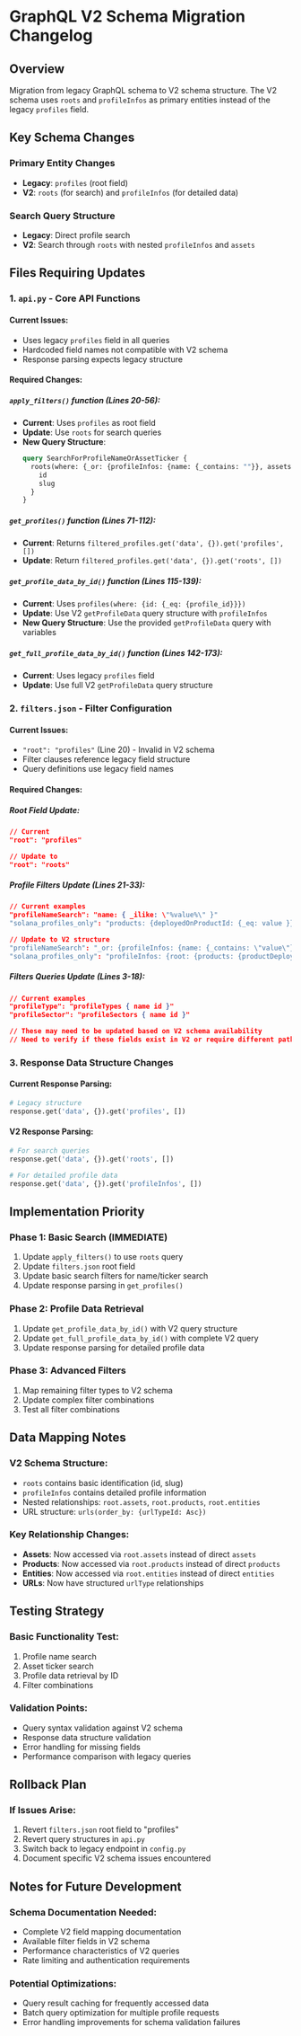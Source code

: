 # GraphQL V2 Schema Migration Changelog

## Overview
Migration from legacy GraphQL schema to V2 schema structure. The V2 schema uses `roots` and `profileInfos` as primary entities instead of the legacy `profiles` field.

## Key Schema Changes

### Primary Entity Changes
- **Legacy**: `profiles` (root field)
- **V2**: `roots` (for search) and `profileInfos` (for detailed data)

### Search Query Structure
- **Legacy**: Direct profile search
- **V2**: Search through `roots` with nested `profileInfos` and `assets`

## Files Requiring Updates

### 1. `api.py` - Core API Functions

#### Current Issues:
- Uses legacy `profiles` field in all queries
- Hardcoded field names not compatible with V2 schema
- Response parsing expects legacy structure

#### Required Changes:

##### `apply_filters()` function (Lines 20-56):
- **Current**: Uses `profiles` as root field
- **Update**: Use `roots` for search queries
- **New Query Structure**:
  ```graphql
  query SearchForProfileNameOrAssetTicker {
    roots(where: {_or: {profileInfos: {name: {_contains: ""}}, assets: {ticker: {_contains: ""}}}}) {
      id
      slug
    }
  }
  ```

##### `get_profiles()` function (Lines 71-112):
- **Current**: Returns `filtered_profiles.get('data', {}).get('profiles', [])`
- **Update**: Return `filtered_profiles.get('data', {}).get('roots', [])`

##### `get_profile_data_by_id()` function (Lines 115-139):
- **Current**: Uses `profiles(where: {id: {_eq: {profile_id}}})`
- **Update**: Use V2 `getProfileData` query structure with `profileInfos`
- **New Query Structure**: Use the provided `getProfileData` query with variables

##### `get_full_profile_data_by_id()` function (Lines 142-173):
- **Current**: Uses legacy `profiles` field
- **Update**: Use full V2 `getProfileData` query structure

### 2. `filters.json` - Filter Configuration

#### Current Issues:
- `"root": "profiles"` (Line 20) - Invalid in V2 schema
- Filter clauses reference legacy field structure
- Query definitions use legacy field names

#### Required Changes:

##### Root Field Update:
```json
// Current
"root": "profiles"

// Update to
"root": "roots"
```

##### Profile Filters Update (Lines 21-33):
```json
// Current examples
"profileNameSearch": "name: { _ilike: \"%value%\" }"
"solana_profiles_only": "products: {deployedOnProductId: {_eq: value }}"

// Update to V2 structure
"profileNameSearch": "_or: {profileInfos: {name: {_contains: \"value\"}}, assets: {ticker: {_contains: \"value\"}}}"
"solana_profiles_only": "profileInfos: {root: {products: {productDeployments: {smartContractDeployment: {deployedOnProduct: {id: {_eq: value}}}}}}}"
```

##### Filters Queries Update (Lines 3-18):
```json
// Current examples
"profileType": "profileTypes { name id }"
"profileSector": "profileSectors { name id }"

// These may need to be updated based on V2 schema availability
// Need to verify if these fields exist in V2 or require different paths
```

### 3. Response Data Structure Changes

#### Current Response Parsing:
```python
# Legacy structure
response.get('data', {}).get('profiles', [])
```

#### V2 Response Parsing:
```python
# For search queries
response.get('data', {}).get('roots', [])

# For detailed profile data
response.get('data', {}).get('profileInfos', [])
```

## Implementation Priority

### Phase 1: Basic Search (IMMEDIATE)
1. Update `apply_filters()` to use `roots` query
2. Update `filters.json` root field
3. Update basic search filters for name/ticker search
4. Update response parsing in `get_profiles()`

### Phase 2: Profile Data Retrieval
1. Update `get_profile_data_by_id()` with V2 query structure
2. Update `get_full_profile_data_by_id()` with complete V2 query
3. Update response parsing for detailed profile data

### Phase 3: Advanced Filters
1. Map remaining filter types to V2 schema
2. Update complex filter combinations
3. Test all filter combinations

## Data Mapping Notes

### V2 Schema Structure:
- `roots` contains basic identification (id, slug)
- `profileInfos` contains detailed profile information
- Nested relationships: `root.assets`, `root.products`, `root.entities`
- URL structure: `urls(order_by: {urlTypeId: Asc})`

### Key Relationship Changes:
- **Assets**: Now accessed via `root.assets` instead of direct `assets`
- **Products**: Now accessed via `root.products` instead of direct `products`  
- **Entities**: Now accessed via `root.entities` instead of direct `entities`
- **URLs**: Now have structured `urlType` relationships

## Testing Strategy

### Basic Functionality Test:
1. Profile name search
2. Asset ticker search
3. Profile data retrieval by ID
4. Filter combinations

### Validation Points:
- Query syntax validation against V2 schema
- Response data structure validation
- Error handling for missing fields
- Performance comparison with legacy queries

## Rollback Plan

### If Issues Arise:
1. Revert `filters.json` root field to "profiles"
2. Revert query structures in `api.py`
3. Switch back to legacy endpoint in `config.py`
4. Document specific V2 schema issues encountered

## Notes for Future Development

### Schema Documentation Needed:
- Complete V2 field mapping documentation
- Available filter fields in V2 schema
- Performance characteristics of V2 queries
- Rate limiting and authentication requirements

### Potential Optimizations:
- Query result caching for frequently accessed data
- Batch query optimization for multiple profile requests
- Error handling improvements for schema validation failures